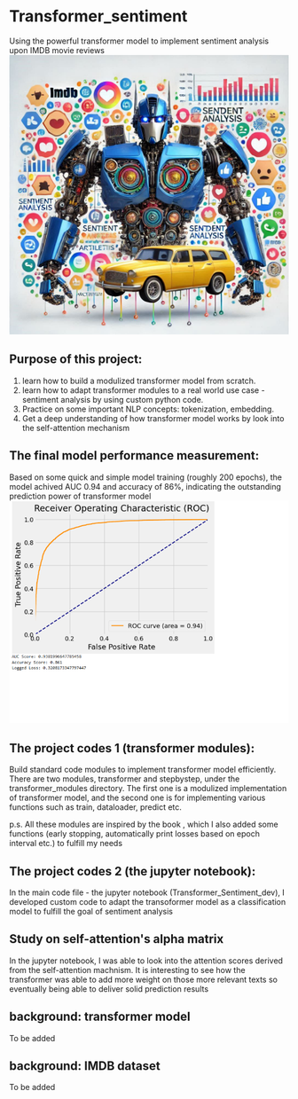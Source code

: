 # Transformer_sentiment
Using the powerful transformer model to implement sentiment analysis upon IMDB movie reviews
![Transformer_sentiment](./images/pic_transf.png)

## Purpose of this project:
1. learn how to build a modulized transformer model from scratch.
2. learn how to adapt transformer modules to a real world use case - sentiment analysis by using custom python code.
3. Practice on some important NLP concepts: tokenization, embedding.
4. Get a deep understanding of how transformer model works by look into the self-attention mechanism

## The final model performance measurement:
Based on some quick and simple model training (roughly 200 epochs), the model achived AUC 0.94 and accuracy of 86%, indicating the outstanding prediction power of transformer model
![Model Performance](./images/roccurve.png)

## The project codes 1 (transformer modules):
Build standard code modules to implement transformer model efficiently. There are two modules, transformer and stepbystep, under the transformer_modules directory. The first one is a modulized implementation of transformer model, and the second one is for implementing various functions such as train, dataloader, predict etc.

p.s. All these modules are inspired by the book <deep learning with pytorch step-by-step>, which I also added some functions (early stopping, automatically print losses based on epoch interval etc.) to fulfill my needs

## The project codes 2 (the jupyter notebook):
In the main code file - the jupyter notebook (Transformer_Sentiment_dev), I developed custom code to adapt the transoformer model as a classification model to fulfill the goal of sentiment analysis

## Study on self-attention's alpha matrix
In the jupyter notebook, I was able to look into the attention scores derived from the self-attention machnism. It is interesting to see how the transformer was able to add more weight on those more relevant texts so eventually being able to deliver solid prediction results

## background: transformer model
To be added

## background: IMDB dataset
To be added



